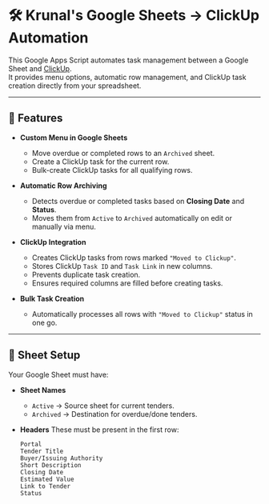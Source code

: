 # 🛠 Krunal's Google Sheets → ClickUp Automation

This Google Apps Script automates task management between a Google Sheet and [ClickUp](https://clickup.com/).  
It provides menu options, automatic row management, and ClickUp task creation directly from your spreadsheet.

---

## 📌 Features

- **Custom Menu in Google Sheets**
  - Move overdue or completed rows to an `Archived` sheet.
  - Create a ClickUp task for the current row.
  - Bulk-create ClickUp tasks for all qualifying rows.

- **Automatic Row Archiving**
  - Detects overdue or completed tasks based on **Closing Date** and **Status**.
  - Moves them from `Active` to `Archived` automatically on edit or manually via menu.

- **ClickUp Integration**
  - Creates ClickUp tasks from rows marked `"Moved to Clickup"`.
  - Stores ClickUp `Task ID` and `Task Link` in new columns.
  - Prevents duplicate task creation.
  - Ensures required columns are filled before creating tasks.

- **Bulk Task Creation**
  - Automatically processes all rows with `"Moved to Clickup"` status in one go.

---

## 📂 Sheet Setup

Your Google Sheet must have:
- **Sheet Names**
  - `Active` → Source sheet for current tenders.
  - `Archived` → Destination for overdue/done tenders.

- **Headers**
  These must be present in the first row:
  ```text
  Portal
  Tender Title
  Buyer/Issuing Authority
  Short Description
  Closing Date
  Estimated Value
  Link to Tender
  Status
